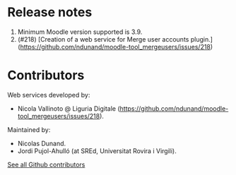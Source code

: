 Release notes
=============

1. Minimum Moodle version supported is 3.9.
1. (#218) [Creation of a web service for Merge user accounts plugin.]
(https://github.com/ndunand/moodle-tool_mergeusers/issues/218)

Contributors
============
Web services developed by:
* Nicola Vallinoto @ Liguria Digitale (https://github.com/ndunand/moodle-tool_mergeusers/issues/218).

Maintained by:
* Nicolas Dunand.
* Jordi Pujol-Ahulló (at SREd, Universitat Rovira i Virgili).

[See all Github contributors](https://github.com/ndunand/moodle-tool_mergeusers/graphs/contributors)
